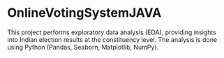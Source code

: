 # OnlineVotingSystemJAVA
This project performs exploratory data analysis (EDA), providing insights into Indian election results at the constituency level. The analysis is done using Python (Pandas, Seaborn, Matplotlib, NumPy).
